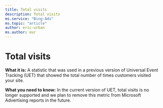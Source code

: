 ```yaml
---
title: Total visits
description: Total visits
ms.service: "Bing-Ads"
ms.topic: "article"
author: eric-urban
ms.author: eur
---
```


# Total visits

**What it is:**     A statistic that was used in a previous version of Universal Event Tracking (UET) that showed the total number of times customers visited your site.

**What you need to know:**  In the current version of UET, total visits is no longer supported and we plan to remove this metric from Microsoft Advertising reports in the future.


